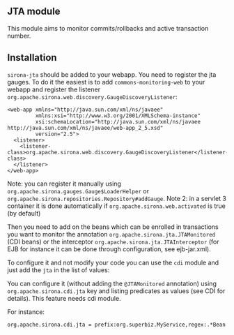 <!---
Licensed to the Apache Software Foundation (ASF) under one
or more contributor license agreements.  See the NOTICE file
distributed with this work for additional information
regarding copyright ownership.  The ASF licenses this file
to you under the Apache License, Version 2.0 (the
"License"); you may not use this file except in compliance
with the License.  You may obtain a copy of the License at

  http://www.apache.org/licenses/LICENSE-2.0

Unless required by applicable law or agreed to in writing,
software distributed under the License is distributed on an
"AS IS" BASIS, WITHOUT WARRANTIES OR CONDITIONS OF ANY
KIND, either express or implied.  See the License for the
specific language governing permissions and limitations
under the License.
-->
## JTA module

This module aims to monitor commits/rollbacks and active transaction number.

## Installation

`sirona-jta` should be added to your webapp. You need to register the jta gauges. To do it the easiest is
to add `commons-monitoring-web` to your webapp and register the listener `org.apache.sirona.web.discovery.GaugeDiscoveryListener`:

    <web-app xmlns="http://java.sun.com/xml/ns/javaee"
             xmlns:xsi="http://www.w3.org/2001/XMLSchema-instance"
             xsi:schemaLocation="http://java.sun.com/xml/ns/javaee http://java.sun.com/xml/ns/javaee/web-app_2_5.xsd"
             version="2.5">
      <listener>
        <listener-class>org.apache.sirona.web.discovery.GaugeDiscoveryListener</listener-class>
      </listener>
    </web-app>

Note: you can register it manually using `org.apache.sirona.gauges.Gauge$LoaderHelper` or `org.apache.sirona.repositories.Repository#addGauge`.
Note 2: in a servlet 3 container it is done automatically if `org.apache.sirona.web.activated` is true (by default)

Then you need to add on the beans which can be enrolled in transactions you want to monitor the annotation
`org.apache.sirona.jta.JTAMonitored` (CDI beans) or the interceptor `org.apache.sirona.jta.JTAInterceptor`
(for EJB for instance it can be done through configuration, see ejb-jar.xml).

To configure it and not modify your code you can use the `cdi` module and just add the `jta` in the list of values:

You can configure it (without adding the `@JTAMonitored` annotation) using `org.apache.sirona.cdi.jta` key
and listing predicates as values (see CDI for details). This feature needs cdi module.

For instance:

```
org.apache.sirona.cdi.jta = prefix:org.superbiz.MyService,regex:.*Bean
```
